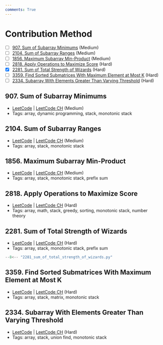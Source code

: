 ```yaml
---
comments: True
---
```


# Contribution Method

- [ ] [907. Sum of Subarray Minimums](https://leetcode.cn/problems/sum-of-subarray-minimums/) (Medium)
- [ ] [2104. Sum of Subarray Ranges](https://leetcode.cn/problems/sum-of-subarray-ranges/) (Medium)
- [ ] [1856. Maximum Subarray Min-Product](https://leetcode.cn/problems/maximum-subarray-min-product/) (Medium)
- [ ] [2818. Apply Operations to Maximize Score](https://leetcode.cn/problems/apply-operations-to-maximize-score/) (Hard)
- [x] [2281. Sum of Total Strength of Wizards](https://leetcode.cn/problems/sum-of-total-strength-of-wizards/) (Hard)
- [ ] [3359. Find Sorted Submatrices With Maximum Element at Most K](https://leetcode.cn/problems/find-sorted-submatrices-with-maximum-element-at-most-k/) (Hard)
- [ ] [2334. Subarray With Elements Greater Than Varying Threshold](https://leetcode.cn/problems/subarray-with-elements-greater-than-varying-threshold/) (Hard)

## 907. Sum of Subarray Minimums

-   [LeetCode](https://leetcode.com/problems/sum-of-subarray-minimums/) | [LeetCode CH](https://leetcode.cn/problems/sum-of-subarray-minimums/) (Medium)
-   Tags: array, dynamic programming, stack, monotonic stack

## 2104. Sum of Subarray Ranges

-   [LeetCode](https://leetcode.com/problems/sum-of-subarray-ranges/) | [LeetCode CH](https://leetcode.cn/problems/sum-of-subarray-ranges/) (Medium)
-   Tags: array, stack, monotonic stack

## 1856. Maximum Subarray Min-Product

-   [LeetCode](https://leetcode.com/problems/maximum-subarray-min-product/) | [LeetCode CH](https://leetcode.cn/problems/maximum-subarray-min-product/) (Medium)
-   Tags: array, stack, monotonic stack, prefix sum

## 2818. Apply Operations to Maximize Score

-   [LeetCode](https://leetcode.com/problems/apply-operations-to-maximize-score/) | [LeetCode CH](https://leetcode.cn/problems/apply-operations-to-maximize-score/) (Hard)
-   Tags: array, math, stack, greedy, sorting, monotonic stack, number theory

## 2281. Sum of Total Strength of Wizards

-   [LeetCode](https://leetcode.com/problems/sum-of-total-strength-of-wizards/) | [LeetCode CH](https://leetcode.cn/problems/sum-of-total-strength-of-wizards/) (Hard)
-   Tags: array, stack, monotonic stack, prefix sum

```python title="2281. Sum of Total Strength of Wizards - Python Solution"
--8<-- "2281_sum_of_total_strength_of_wizards.py"
```

## 3359. Find Sorted Submatrices With Maximum Element at Most K

-   [LeetCode](https://leetcode.com/problems/find-sorted-submatrices-with-maximum-element-at-most-k/) | [LeetCode CH](https://leetcode.cn/problems/find-sorted-submatrices-with-maximum-element-at-most-k/) (Hard)
-   Tags: array, stack, matrix, monotonic stack

## 2334. Subarray With Elements Greater Than Varying Threshold

-   [LeetCode](https://leetcode.com/problems/subarray-with-elements-greater-than-varying-threshold/) | [LeetCode CH](https://leetcode.cn/problems/subarray-with-elements-greater-than-varying-threshold/) (Hard)
-   Tags: array, stack, union find, monotonic stack
